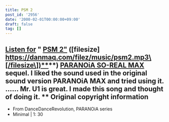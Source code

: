 ```yaml
---
title: PSM 2
post_id: '2956'
date: '2000-02-01T00:00:00+09:00'
draft: false
tag: []
---
```


## [Listen for](/filez/music/psm2.mp3) " [PSM 2"](/filez/music/psm2.mp3) (\[filesize\] [https://danmaq.com/filez/music/psm2.mp3\[/filesize\])**](https://danmaq.com/filez/music/psm2.mp3[/filesize])**) [PARANOiA SO-REAL MAX](/2942) sequel. I liked the sound used in the original sound version PARANOiA MAX and tried using it. ...... Mr. U1 is great. I made this song and thought of doing it. ** Original copyright information

*   From DanceDanceRevolution, PARANOiA series
*   Minimal | 1: 30